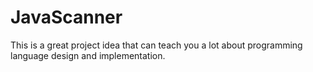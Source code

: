# JavaScanner
This is a great project idea that can teach you a lot about programming language design and implementation. 
